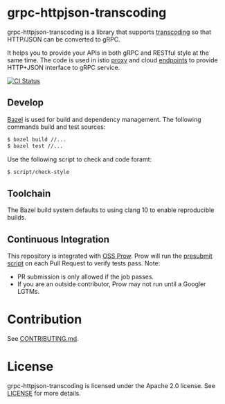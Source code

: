 # grpc-httpjson-transcoding

grpc-httpjson-transcoding is a library that supports
[transcoding](https://github.com/googleapis/googleapis/blob/master/google/api/http.proto)
so that HTTP/JSON can be converted to gRPC.

It helps you to provide your APIs in both gRPC and RESTful style at the same
time. The code is used in istio [proxy](https://github.com/istio/proxy) and
cloud [endpoints](https://cloud.google.com/endpoints/) to provide HTTP+JSON
interface to gRPC service.

[![CI Status](https://oss.gprow.dev/badge.svg?jobs=grpc-transcoder-periodic)](https://testgrid.k8s.io/googleoss-grpc-transcoder#Summary)

## Develop

[Bazel](https://bazel.build/) is used for build and dependency management. The
following commands build and test sources:

```bash
$ bazel build //...
$ bazel test //...
```

Use the following script to check and code foramt:

```bash
$ script/check-style
```

## Toolchain

The Bazel build system defaults to using clang 10 to enable reproducible builds.

## Continuous Integration

This repository is integrated with [OSS Prow](https://github.com/kubernetes/test-infra/tree/master/prow). Prow will run the [presubmit script](https://github.com/grpc-ecosystem/grpc-httpjson-transcoding/blob/master/script/ci.sh) on each Pull Request to verify tests pass. Note:

- PR submission is only allowed if the job passes. 
- If you are an outside contributor, Prow may not run until a Googler LGTMs.

# Contribution
See [CONTRIBUTING.md](CONTRIBUTING.md).

# License
grpc-httpjson-transcoding is licensed under the Apache 2.0 license. See
[LICENSE](LICENSE) for more details.

